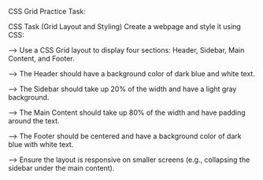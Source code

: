 CSS Grid Practice Task: 

CSS Task (Grid Layout and Styling)
Create a webpage and style it using CSS:

--> Use a CSS Grid layout to display four sections: Header, Sidebar, Main Content, and Footer.

--> The Header should have a background color of dark blue and white text.

--> The Sidebar should take up 20% of the width and have a light gray background.

--> The Main Content should take up 80% of the width and have padding around the text.

--> The Footer should be centered and have a background color of dark blue with white text.

--> Ensure the layout is responsive on smaller screens (e.g., collapsing the sidebar under the main content).
